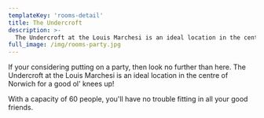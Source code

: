 ```yaml
---
templateKey: 'rooms-detail'
title: The Undercroft
description: >- 
  The Undercroft at the Louis Marchesi is an ideal location in the centre of Norwich for a good knees up.
full_image: /img/rooms-party.jpg
---
```


If your considering putting on a party, then look no further than here. The Undercroft at the Louis Marchesi is an ideal location in the centre of Norwich for a good ol' knees up!

With a capacity of 60 people, you'll have no trouble fitting in all your good friends.